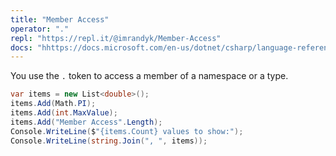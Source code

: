 ```yaml
---
title: "Member Access"
operator: "."
repl: "https://repl.it/@imrandyk/Member-Access"
docs: "hhttps://docs.microsoft.com/en-us/dotnet/csharp/language-reference/operators/member-access-operators#member-access-expression-"
---
```


You use the `.` token to access a member of a namespace or a type.

```cs
var items = new List<double>();
items.Add(Math.PI);
items.Add(int.MaxValue);
items.Add("Member Access".Length);
Console.WriteLine($"{items.Count} values to show:");
Console.WriteLine(string.Join(", ", items));
```
